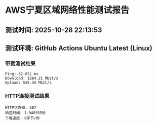 # AWS宁夏区域网络性能测试报告
## 测试时间: 2025-10-28 22:13:53
## 测试环境: GitHub Actions Ubuntu Latest (Linux)

### 带宽测试结果
```
Ping: 32.651 ms
Download: 1264.21 Mbit/s
Upload: 530.34 Mbit/s
```

### HTTP连接测试结果
```
HTTP状态码: 307
响应时间: 1.940935秒
下载速度: 0字节/秒
```

